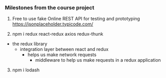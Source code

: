 ### Milestones from the course project

1. Free to use fake Online REST API for testing and prototyping
https://jsonplaceholder.typicode.com/

2. npm i redux react-redux axios redux-thunk 
- the redux library
    - integration layer between react and redux
        - helps us make network requests
            - middleware to help us make requests in a redux application

3. npm i lodash